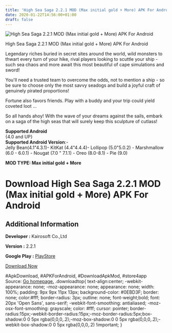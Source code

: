 ```yaml
---
title: 'High Sea Saga 2.2.1 MOD (Max initial gold + More) APK For Android'
date: 2020-01-22T14:56:00+01:00
draft: false
---
```


![High Sea Saga 2.2.1 MOD (Max initial gold + More) APK For Android](https://i1.wp.com/apkhome.net/wp-content/uploads/2020/01/High-Sea-Saga-2.2.1-MOD-Max-initial-gold-More.png "High Sea Saga 2.2.1 MOD (Max initial gold + More) APK For Android")

  

High Sea Saga 2.2.1 MOD (Max initial gold + More) APK For Android

Legendary riches buried in secret sites around the world, wild monsters to thwart every turn of your hike, rival players looking to scuttle your ship - such sea chaos and more await this most beautiful of cape simulations and sword!

You'll need a trusted team to overcome the odds, not to mention a ship - so be sure to choose only the most savvy seadogs and build a joyful craft of genuinely pirated proportions!

Fortune also favors friends. Play with a buddy and your trip could yield coveted loot ...

So all hands ahoy! With the wave of your dreams against the sails, embark on a saga of the high seas that will surely keep this sculpture of cutlass!

**Supported Android**  
{4.0 and UP}  
**Supported Android Version**:-  
Jelly Bean(4.1"4.3.1)- KitKat (4.4"4.4.4)- Lollipop (5.0"5.0.2) - Marshmallow (6.0 - 6.0.1) - Nougat (7.0 " 7.1.1) - Oreo (8.0-8.1) - Pie (9.0)

**MOD TYPE: Max initial gold + More**

Download High Sea Saga 2.2.1 MOD (Max initial gold + More) APK For Android
==========================================================================

Additional Information
----------------------

**Developer :** Kairosoft Co.,Ltd

**Version :** 2.2.1

**Google Play :** [PlayStore](https://play.google.com/store/apps/details?id=net.kairosoft.android.pirate_en)

  

[Download Now](https://store4app.co/post/high-sea-saga-2-2-1-mod-max-initial-gold-more-apk-for-android_1579696525)

  
#ApkDownload, #APKForAndroid, #DownloadApkMod, #store4app  
Source: [Go homepage.](https://store4app.co/post/high-sea-saga-2-2-1-mod-max-initial-gold-more-apk-for-android_1579696525) .downloadtop{ text-align:center; -webkit-appearance: none; -moz-appearance: none; appearance: none; width: 100%; padding: 9px 9px 11px 13px; background-color: #0EBD3F; border: none; color:#fff; border-radius: 3px; outline: none; font-weight;bold; font: 20px 'Open Sans', sans-serif; -webkit-font-smoothing: antialiased; -moz-osx-font-smoothing: grayscale; color: #fff; cursor: pointer; border-radius:15px;-webkit-border-radius:15px;-moz-border-radius:5px;box-shadow:0 0 5px rgba(0,0,0,.2);-moz-box-shadow:0 0 5px rgba(0,0,0,.2);-webkit-box-shadow:0 0 5px rgba(0,0,0,.2) !important; }
